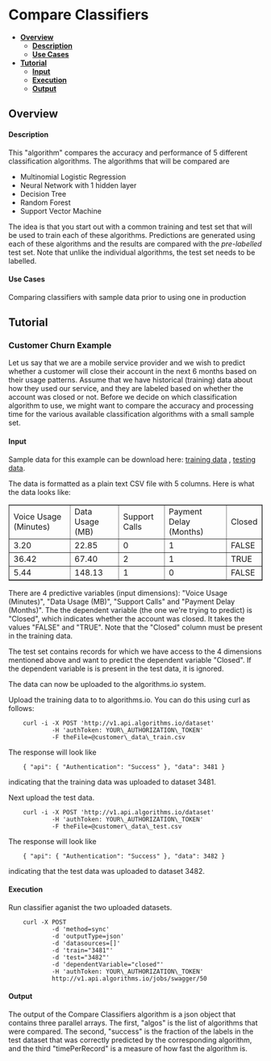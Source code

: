 # Compare Classifiers
- **[Overview](#Overview)**
  - **[Description](#Description)**
  - **[Use Cases](#UseCases)**
- **[Tutorial](#Tutorial)**
  - **[Input](#Input)**
  - **[Execution](#Execution)**
  - **[Output](#Output)**

## <a id="Overview">Overview</a>
#### <a id="Description">Description</a>
This "algorithm" compares the accuracy and performance of 5 different
classification algorithms. The algorithms that will be compared are

* Multinomial Logistic Regression
* Neural Network with 1 hidden layer
* Decision Tree
* Random Forest
* Support Vector Machine

The idea is that you start out with a common training and test set that will be
used to train each of these algorithms. Predictions are generated using each of
these algorithms and the results are compared with the *pre-labelled* test set.
Note that unlike the individual algorithms, the test set needs to be labelled.

#### <a id="UseCases">Use Cases</a>
Comparing classifiers with sample data prior to using one in production

## <a id="Tutorial">Tutorial</a>

### Customer Churn Example

Let us say that we are a mobile service provider and we wish to predict whether
a customer will close their account in the next 6 months based on their usage
patterns. Assume that we have historical (training) data about how they used
our service, and they are labeled based on whether the account was closed or
not. Before we decide on which classification algorithm to use, we might want
to compare the accuracy and processing time for the various available
classification algorithms with a small sample set.

#### <a id="Input">Input</a>

Sample data for this example can be download here: [training
data](https://s3.amazonaws.com/sample_dataset.algorithms.io/customer_data_train.csv)
, [testing
data](https://s3.amazonaws.com/sample_dataset.algorithms.io/customer_data_test.csv).

The data is formatted as a plain text CSV file with 5 columns. Here is what the
data looks like:

<table border="1">
<tr><td>Voice Usage (Minutes)</td><td>Data Usage (MB)</td><td>Support Calls</td><td>Payment Delay (Months)</td><td>Closed</td></tr>
<tr><td>3.20</td><td>22.85</td><td>0</td><td>1</td><td>FALSE</td></tr>
<tr><td>36.42</td><td>67.40</td><td>2</td><td>1</td><td>TRUE</td></tr>
<tr><td>5.44</td><td>148.13</td><td>1</td><td>0</td><td>FALSE</td></tr>
</table>

There are 4 predictive variables (input dimensions): "Voice Usage (Minutes)",
"Data Usage (MB)", "Support Calls" and "Payment Delay (Months)".  The the
dependent variable (the one we're trying to predict) is "Closed", which
indicates whether the account was closed. It takes the values "FALSE" and
"TRUE". Note that the "Closed" column must be present in the training data. 

The test set contains records for which we have access to the 4 dimensions
mentioned above and want to predict the dependent variable "Closed". If the
dependent variable is is present in the test data, it is ignored.

The data can now be uploaded to the algorithms.io system.

Upload the training data to to algorithms.io. You can do this using curl as follows:

		curl -i -X POST 'http://v1.api.algorithms.io/dataset' 
				-H 'authToken: YOUR\_AUTHORIZATION\_TOKEN'  
				-F theFile=@customer\_data\_train.csv

The response will look like

		{ "api": { "Authentication": "Success" }, "data": 3481 }

indicating that the training data was uploaded to dataset 3481.

Next upload the test data.

		curl -i -X POST 'http://v1.api.algorithms.io/dataset' 
				-H 'authToken: YOUR\_AUTHORIZATION\_TOKEN'  
				-F theFile=@customer\_data\_test.csv

The response will look like

		{ "api": { "Authentication": "Success" }, "data": 3482 }

indicating that the test data was uploaded to dataset 3482.

#### <a id="Execution">Execution</a>
Run classifier aganist the two uploaded datasets.

		curl -X POST 
				-d 'method=sync' 
				-d 'outputType=json' 
				-d 'datasources=[]' 
				-d 'train="3481"' 
				-d 'test="3482"' 
				-d 'dependentVariable="closed"' 
				-H 'authToken: YOUR\_AUTHORIZATION\_TOKEN'  
				http://v1.api.algorithms.io/jobs/swagger/50

#### <a id="Output">Output</a>

The output of the Compare Classifiers algorithm is a json object that contains
three parallel arrays. The first, "algos" is the list of algorithms that were
compared. The second, "success" is the fraction of the labels in the test
dataset that was correctly predicted by the corresponding algorithm, and the
third "timePerRecord" is a measure of how fast the algorithm is.
